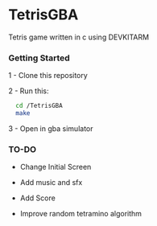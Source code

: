 # TetrisGBA

Tetris game written in c using DEVKITARM

### Getting Started
1 - Clone this repository

2 - Run this:
```bash
  cd /TetrisGBA
  make
```
3 - Open in gba simulator


### TO-DO

- Change Initial Screen

- Add music and sfx

- Add Score

- Improve random tetramino algorithm
